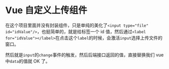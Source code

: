 # Vue 自定义上传组件

在这个项目里面并没有封装组件，只是单纯的美化了`<input type="file" id="idValue"/>`，也挺简单的，就是给标签一个 id 值，然后通过`<label for="idValue"></label>`在点击这个`label`的时候，会激活`input`选择上传文件的窗口。

然后就是`input`的`change`事件的触发，然后后端接口返回的值，直接替换我们 vue 中`data`的值就 OK 了。
